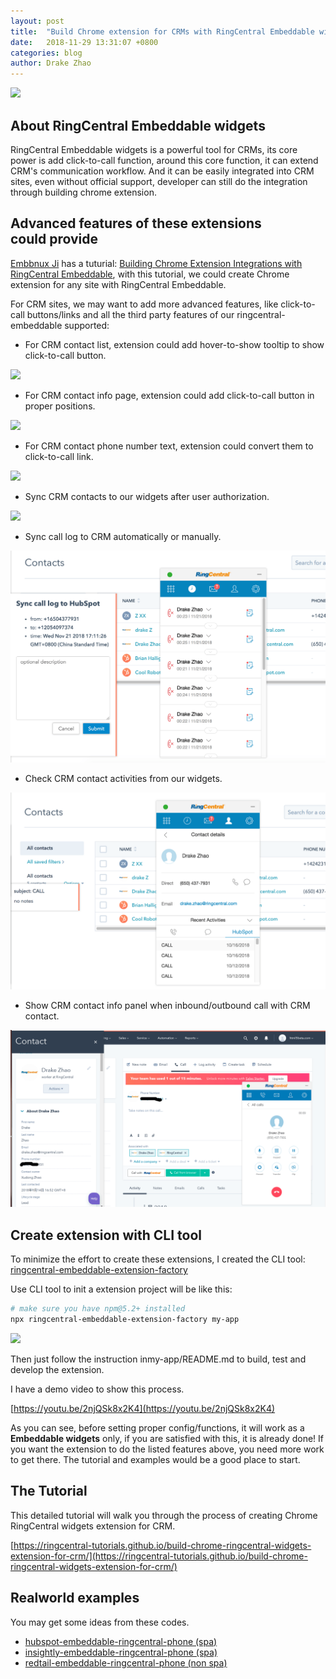 ```yaml
---
layout: post
title:  "Build Chrome extension for CRMs with RingCentral Embeddable widgets"
date:   2018-11-29 13:31:07 +0800
categories: blog
author: Drake Zhao
---
```


![ ](https://github.com/ringcentral/ringcentral-embeddable-extension-factory/raw/master/screenshots/bb.jpg)

## About RingCentral Embeddable widgets

RingCentral Embeddable widgets is a powerful tool for CRMs, its core power is add click-to-call function, around this core function, it can extend CRM's communication workflow. And it can be easily integrated into CRM sites, even without official support, developer can still do the integration through building chrome extension.

## Advanced features of these extensions could provide

[Embbnux Ji](https://github.com/embbnux) has a tuturial: [Building Chrome Extension Integrations with RingCentral Embeddable](https://medium.com/ringcentral-developers/build-a-chrome-extension-with-ringcentral-embeddable-bb6faee808a3), with this tutorial, we could create Chrome extension for any site with RingCentral Embeddable.

For CRM sites, we may want to add more advanced features, like click-to-call buttons/links and all the third party features of our ringcentral-embeddable supported:

- For CRM contact list, extension could add hover-to-show tooltip to show click-to-call button.

![ ](https://github.com/zxdong262/ringcentral-embeddable-extension-factory/raw/master/screenshots/fac-2.png)

- For CRM contact info page, extension could add click-to-call button in proper positions.

![ ](https://github.com/zxdong262/ringcentral-embeddable-extension-factory/raw/master/screenshots/fac-3.png)

- For CRM contact phone number text, extension could convert them to click-to-call link.

![ ](https://github.com/zxdong262/ringcentral-embeddable-extension-factory/raw/master/screenshots/fac-1.png)

- Sync CRM contacts to our widgets after user authorization.

![ ](https://github.com/zxdong262/insightly-embeddable-ringcentral-phone/raw/master/screenshots/insightly-4.png)

- Sync call log to CRM automatically or manually.

![ ](https://github.com/zxdong262/hubspot-embeddable-ringcentral-phone/raw/master/screenshots/hs6.png)

- Check CRM contact activities from our widgets.

![ ](https://github.com/zxdong262/hubspot-embeddable-ringcentral-phone/raw/master/screenshots/hs7.png)

- Show CRM contact info panel when inbound/outbound call with CRM contact.

![ ](https://github.com/zxdong262/hubspot-embeddable-ringcentral-phone/raw/master/screenshots/hubspot1.png)

## Create extension with CLI tool

To minimize the effort to create these extensions, I created the CLI tool: [ringcentral-embeddable-extension-factory](https://github.com/ringcentral/ringcentral-embeddable-extension-factory)

Use CLI tool to init a extension project will be like this:

```bash
# make sure you have npm@5.2+ installed
npx ringcentral-embeddable-extension-factory my-app
```

![ ](https://github.com/zxdong262/ringcentral-embeddable-extension-factory/raw/master/screenshots/cli.png)

Then just follow the instruction inmy-app/README.md to build, test and develop the extension.

I have a demo video to show this process.

[https://youtu.be/2njQSk8x2K4](https://youtu.be/2njQSk8x2K4)

As you can see, before setting proper config/functions, it will work as a **Embeddable widgets** only, if you are satisfied with this, it is already done! If you want the extension to do the listed features above, you need more work to get there. The tutorial and examples would be a good place to start.

## The Tutorial

This detailed tutorial will walk you through the process of creating Chrome RingCentral widgets extension for CRM.

[https://ringcentral-tutorials.github.io/build-chrome-ringcentral-widgets-extension-for-crm/](https://ringcentral-tutorials.github.io/build-chrome-ringcentral-widgets-extension-for-crm/)

## Realworld examples

You may get some ideas from these codes.

- [hubspot-embeddable-ringcentral-phone (spa)](https://github.com/zxdong262/hubspot-embeddable-ringcentral-phone)
- [insightly-embeddable-ringcentral-phone (spa)](https://github.com/zxdong262/insightly-embeddable-ringcentral-phone)
- [redtail-embeddable-ringcentral-phone (non spa)](https://github.com/zxdong262/redtail-embeddable-ringcentral-phone)
